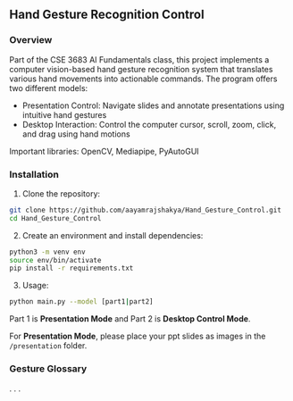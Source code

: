 ## Hand Gesture Recognition Control

### Overview
Part of the CSE 3683 AI Fundamentals class, this project implements a computer vision-based hand gesture recognition system that translates various hand movements into actionable commands. The program offers two different models:

- Presentation Control: Navigate slides and annotate presentations using intuitive hand gestures
- Desktop Interaction: Control the computer cursor, scroll, zoom, click, and drag using hand motions

Important libraries: OpenCV, Mediapipe, PyAutoGUI

### Installation

1. Clone the repository:
``` bash
git clone https://github.com/aayamrajshakya/Hand_Gesture_Control.git
cd Hand_Gesture_Control
```
2. Create an environment and install dependencies:
```bash
python3 -m venv env
source env/bin/activate
pip install -r requirements.txt
```
3. Usage:
```bash
python main.py --model [part1|part2]
```

Part 1 is **Presentation Mode** and Part 2 is **Desktop Control Mode**.

For **Presentation Mode**, please place your ppt slides as images in the `/presentation` folder.

### Gesture Glossary
.
.
.
